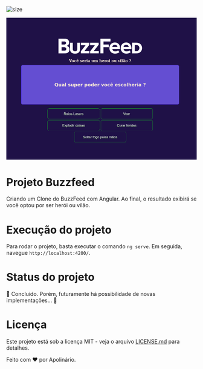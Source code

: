 ![size](https://img.shields.io/github/repo-size/whoamiApolo/DIO-Desafio-BuzzFeed)

![logo](https://github.com/whoamiApolo/DIO-Desafio-BuzzFeed/blob/main/src/assets/epic.png)

# Projeto Buzzfeed
Criando um Clone do BuzzFeed com Angular. Ao final, o resultado exibirá se você optou por ser herói ou vilão.

# Execução do projeto
Para rodar o projeto, basta executar o comando `ng serve`. Em seguida, navegue `http://localhost:4200/`.

# Status do projeto
🚧 Concluído. Porém, futuramente há possibilidade de novas implementações... 🚧

# Licença
Este projeto está sob a licença MIT - veja o arquivo <a href="https://github.com/whoamiApolo/DIO-Desafio-BuzzFeed/blob/main/LICENSE.md" target="_blank">LICENSE.md</a> para detalhes.

Feito com &hearts; por Apolinário.
